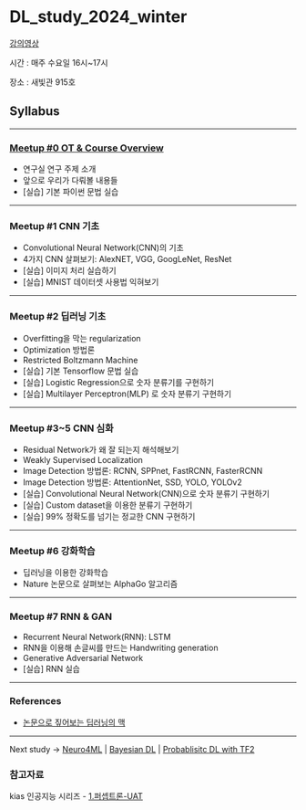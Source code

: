 # DL_study_2024_winter
[강의영상](https://www.youtube.com/playlist?list=PL1704OiR_xHDLrdV61nKF9O9KzmYuqWSD)

시간 : 매주 수요일 16시~17시

장소 : 새빛관 915호

## Syllabus
---
### [Meetup #0 OT & Course Overview](https://www.youtube.com/watch?v=jfkc8KUy7xk&t=2055s)
- 연구실 연구 주제 소개
- 앞으로 우리가 다뤄볼 내용들
- [실습] 기본 파이썬 문법 실습
---

### Meetup #1 CNN 기초
- Convolutional Neural Network(CNN)의 기초
- 4가지 CNN 살펴보기: AlexNET, VGG, GoogLeNet, ResNet
- [실습] 이미지 처리 실습하기
- [실습] MNIST 데이터셋 사용법 익혀보기
---
### Meetup #2 딥러닝 기초
- Overfitting을 막는 regularization
- Optimization 방법론
- Restricted Boltzmann Machine
- [실습] 기본 Tensorflow 문법 실습
- [실습] Logistic Regression으로 숫자 분류기를 구현하기
- [실습] Multilayer Perceptron(MLP) 로 숫자 분류기 구현하기
---
### Meetup #3~5 CNN 심화
- Residual Network가 왜 잘 되는지 해석해보기
- Weakly Supervised Localization
- Image Detection 방법론: RCNN, SPPnet, FastRCNN, FasterRCNN
- Image Detection 방법론: AttentionNet, SSD, YOLO, YOLOv2
- [실습] Convolutional Neural Network(CNN)으로 숫자 분류기 구현하기
- [실습] Custom dataset을 이용한 분류기 구현하기
- [실습] 99% 정확도를 넘기는 정교한 CNN 구현하기
---
### Meetup #6 강화학습
- 딥러닝을 이용한 강화학습
- Nature 논문으로 살펴보는 AlphaGo 알고리즘
---
### Meetup #7 RNN & GAN
- Recurrent Neural Network(RNN): LSTM
- RNN을 이용해 손글씨를 만드는 Handwriting generation
- Generative Adversarial Network
- [실습] RNN 실습
---
### References
- [논문으로 짚어보는 딥러닝의 맥](https://www.edwith.org/deeplearningchoi/joinLectures/10979)
---
Next study -> 
[Neuro4ML](https://www.youtube.com/playlist?list=PL09WqqDbQWHErc8xOyWdKpNEk78Jjk0EL) |
[Bayesian DL](https://www.edwith.org/bayesiandeeplearning)
|
[Probablisitc DL with TF2](https://www.coursera.org/learn/probabilistic-deep-learning-with-tensorflow2/home/welcome)

### 참고자료
kias 인공지능 시리즈 - [1.퍼셉트론-UAT](https://horizon.kias.re.kr/17443/)
